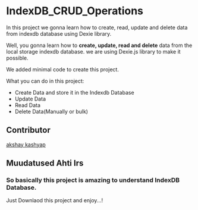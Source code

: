 # IndexDB_CRUD_Operations
In this project we gonna learn how to create, read, update and delete data from indexdb database using Dexie library.

Well, you gonna learn how to __create, update, read and delete__ data from the local storage indexdb database. 
we are using Dexie.js library to make it possible.

We added minimal code to create this project.

What you can do in this project:
* Create Data and store it in the Indexdb Database
* Update Data
* Read Data
* Delete Data(Manually or bulk)

## Contributor
[akshay kashyap](http://www.youtube.com/c/dailytuition)

## Muudatused Ahti Irs


### So basically this project is amazing to understand IndexDB Database.
Just Downlaod this project and enjoy...!

